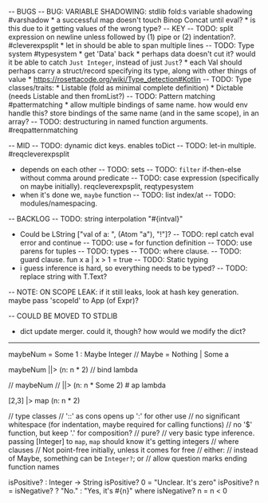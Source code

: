 -- BUGS
  -- BUG: VARIABLE SHADOWING: stdlib fold:s variable shadowing #varshadow
      * a successful map doesn't touch Binop Concat until eval?
        * is this due to it getting values of the wrong type?
-- KEY
  -- TODO: split expression on newline unless followed by (1) pipe or (2) indentation?. #cleverexpsplit
    * let in should be able to span multiple lines
  -- TODO: Type system #typesystem
    * get 'Data' back
    * perhaps data doesn't cut it? would it be able to catch `Just Integer`, instead of just `Just`?
    * each Val should perhaps carry a struct/record specifying its type, along with other things of value
    * https://rosettacode.org/wiki/Type_detection#Kotlin
  -- TODO: Type classes/traits:
    * Listable (fold as minimal complete definition)
    * Dictable (needs Listable and then fromList?)
  -- TODO: Pattern matching #pattermatching
    * allow multiple bindings of same name. how would env handle this? store bindings of the same name (and in the same scope), in an array?
  -- TODO: destructuring in named function arguments. #reqpatternmatching

-- MID
-- TODO: dynamic dict keys. enables toDict
-- TODO: let-in multiple. #reqcleverexpsplit
  * depends on each other
-- TODO: sets
-- TODO: `filter` if-then-else without comma around predicate
-- TODO: case expression (specifically on maybe initially). reqcleverexpsplit, reqtypesystem
  * when it's done we, `maybe` function
-- TODO: list index/at
-- TODO: modules/namespacing.

-- BACKLOG
-- TODO: string interpolation "#{intval}"
  * Could be LString ["val of a: ", (Atom "a"), "!"]?
-- TODO: repl catch eval error and continue
-- TODO: use `=` for function definition
-- TODO: use parens for tuples
-- TODO: types
-- TODO: where clause.
-- TODO: guard clause.
  fun x a
  | x > 1 = true
-- TODO: Static typing
  * i guess inference is hard, so everything needs to be typed?
-- TODO: replace string with T.Text?


-- NOTE: ON SCOPE LEAK: if it still leaks, look at hash key generation. maybe pass 'scopeId' to App (of Expr)?

-- COULD BE MOVED TO STDLIB
* dict update merger. could it, though? how would we modify the dict?

----

maybeNum = Some 1 :  Maybe Integer // Maybe = Nothing | Some a

maybeNum
||> (n: n * 2) // bind lambda

// maybeNum
// ||> (n: n * Some 2) # ap lambda

[2,3]
|> map (n: n * 2)

// type classes
// '::' as cons opens up ':' for other use
// no significant whitespace (for indentation, maybe required for calling functions)
// no '$' function, but keep '.' for composition?
// pure?
// very basic type inference. passing [Integer] to `map`, `map` should know it's getting integers
// where clauses
// Not point-free initially, unless it comes for free
// either:
  // instead of Maybe, something can be `Integer?`; or
  // allow question marks ending function names

isPositive? : Integer -> String
isPositive? 0 = "Unclear. It's zero"
isPositive? n = isNegative? ? "No." : "Yes, it's #{n}"
where isNegative? n = n < 0

